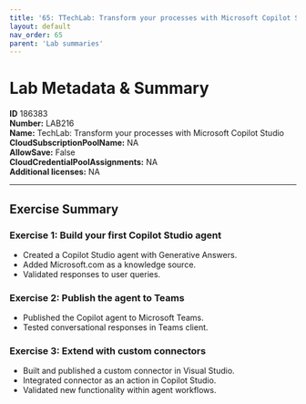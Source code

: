```yaml
---
title: '65: TTechLab: Transform your processes with Microsoft Copilot Studio'
layout: default
nav_order: 65
parent: 'Lab summaries'
--- 
```


# Lab Metadata & Summary

**ID** 186383  
**Number:** LAB216  
**Name:** TechLab: Transform your processes with Microsoft Copilot Studio  
**CloudSubscriptionPoolName:** NA  
**AllowSave:** False  
**CloudCredentialPoolAssignments:** NA  
**Additional licenses:** NA  

---

## Exercise Summary

### Exercise 1: Build your first Copilot Studio agent
- Created a Copilot Studio agent with Generative Answers.  
- Added Microsoft.com as a knowledge source.  
- Validated responses to user queries.  

### Exercise 2: Publish the agent to Teams
- Published the Copilot agent to Microsoft Teams.  
- Tested conversational responses in Teams client.  

### Exercise 3: Extend with custom connectors
- Built and published a custom connector in Visual Studio.  
- Integrated connector as an action in Copilot Studio.  
- Validated new functionality within agent workflows.
